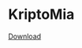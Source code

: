 # KriptoMia
[Download](https://drive.google.com/file/d/1qkFJeA1XehK90XenKFI6QWHg65o5R3l2/view?usp=sharing)
